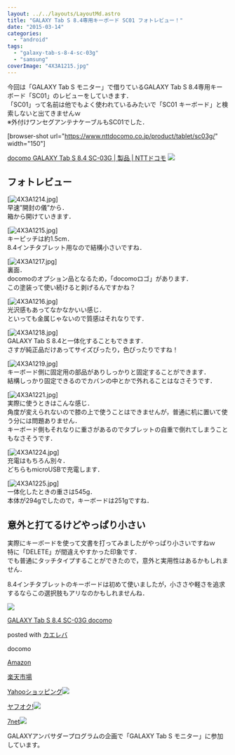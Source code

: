 ```yaml
---
layout: ../../layouts/LayoutMd.astro
title: "GALAXY Tab S 8.4専用キーボード SC01 フォトレビュー！"
date: "2015-03-14"
categories: 
  - "android"
tags: 
  - "galaxy-tab-s-8-4-sc-03g"
  - "samsung"
coverImage: "4X3A1215.jpg"
---
```


今回は「GALAXY Tab S モニター」で借りているGALAXY Tab S 8.4専用キーボード「SC01」のレビューをしていきます．  
「SC01」って名前は他でもよく使われているみたいで「SC01 キーボード」と検索しないと出てきませんｗ  
※外付けワンセグアンテナケーブルもSC01でした．

\[browser-shot url="https://www.nttdocomo.co.jp/product/tablet/sc03g/" width="150"\]

[docomo GALAXY Tab S 8.4 SC-03G | 製品 | NTTドコモ](https://www.nttdocomo.co.jp/product/tablet/sc03g/) [![](http://b.hatena.ne.jp/entry/image/https://www.nttdocomo.co.jp/product/tablet/sc03g/)](http://b.hatena.ne.jp/entry/https://www.nttdocomo.co.jp/product/tablet/sc03g/)

## フォトレビュー

[![4X3A1214.jpg](/wp/images/16577043360_a2ea835f57_b.jpg)]  
早速”開封の儀”から．  
箱から開けていきます．

[![4X3A1215.jpg](/wp/images/16763372272_2ab6b5ab93_b.jpg)]  
キーピッチは約1.5cm．  
8.4インチタブレット用なので結構小さいですね．

[![4X3A1217.jpg](/wp/images/16764436905_9da354d5b9_b.jpg)]  
裏面．  
docomoのオプション品となるため，「docomoロゴ」があります．  
この塗装って使い続けると剥げるんですかね？

[![4X3A1216.jpg](/wp/images/16763267781_a0d0b077cd_b.jpg)]  
光沢感もあってなかなかいい感じ．  
といっても金属じゃないので質感はそれなりです．

[![4X3A1218.jpg](/wp/images/16763273521_2c3791eb65_b.jpg)]  
GALAXY Tab S 8.4と一体化することもできます．  
さすが純正品だけあってサイズぴったり，色ぴったりですね！

[![4X3A1219.jpg](/wp/images/16763277601_5e3e2ff3f6_b.jpg)]  
キーボード側に固定用の部品がありしっかりと固定することができます．  
結構しっかり固定できるのでカバンの中とかで外れることはなさそうです．

[![4X3A1221.jpg](/wp/images/16144516003_b47e613f5c_b.jpg)]  
実際に使うときはこんな感じ．  
角度が変えられないので膝の上で使うことはできませんが，普通に机に置いて使う分には問題ありません．  
キーボード側もそれなりに重さがあるのでタブレットの自重で倒れてしまうこともなさそうです．

[![4X3A1224.jpg](/wp/images/16557186677_40dcd3a680_b.jpg)]  
充電はもちろん別々．  
どちらもmicroUSBで充電します．

[![4X3A1225.jpg](/wp/images/16738579426_3172c601ea_b.jpg)]  
一体化したときの重さは545g．  
本体が294gでしたので，キーボードは251gですね．

## 意外と打てるけどやっぱり小さい

実際にキーボードを使って文書を打ってみましたがやっぱり小さいですねｗ  
特に「DELETE」が間違えやすかった印象です．  
でも普通にタッチタイプすることができたので，意外と実用性はあるかもしれません．

8.4インチタブレットのキーボードは初めて使いましたが，小ささや軽さを追求するならこの選択肢もアリなのかもしれませんね．

[![](/wp/images/51B9w2NRBgL._SL160_.jpg)](https://www.amazon.co.jp/exec/obidos/ASIN/B00RFJHDJ0/mizuka123-22/ref=nosim/)

[GALAXY Tab S 8.4 SC-03G docomo](https://www.amazon.co.jp/exec/obidos/ASIN/B00RFJHDJ0/mizuka123-22/ref=nosim/)

posted with [カエレバ](http://kaereba.com)

docomo

[Amazon](http://www.amazon.co.jp/gp/search?keywords=GALAXY%20Tab%20S%208.4%20SC-03G%20docomo&__mk_ja_JP=%83J%83%5E%83J%83i&tag=mizuka123-22)

[楽天市場](http://hb.afl.rakuten.co.jp/hgc/032b53ee.4b34c5ee.0f4a541e.f440145e/?pc=http%3A%2F%2Fsearch.rakuten.co.jp%2Fsearch%2Fmall%2FGALAXY%2520Tab%2520S%25208.4%2520SC-03G%2520docomo%2F-%2Ff.1-p.1-s.1-sf.0-st.A-v.2%3Fx%3D0%26scid%3Daf_ich_link_urltxt%26m%3Dhttp%3A%2F%2Fm.rakuten.co.jp%2F)

[Yahooショッピング![](//ad.jp.ap.valuecommerce.com/servlet/gifbanner?sid=3066752&pid=881990642)](//ck.jp.ap.valuecommerce.com/servlet/referral?sid=3066752&pid=881990642&vc_url=http%3A%2F%2Fsearch.shopping.yahoo.co.jp%2Fsearch%3Fp%3DGALAXY%2520Tab%2520S%25208.4%2520SC-03G%2520docomo)

[ヤフオク!![](//ad.jp.ap.valuecommerce.com/servlet/gifbanner?sid=3066752&pid=881990645)](//ck.jp.ap.valuecommerce.com/servlet/referral?sid=3066752&pid=881990645&vc_url=http%3A%2F%2Fauctions.search.yahoo.co.jp%2Fsearch%3Fvo%3D%26ve%3D%26auccat%3D0%26aucminprice%3D%26aucmaxprice%3D%26aucmin_bidorbuy_price%3D%26aucmax_bidorbuy_price%3D%26loc_cd%3D0%26abatch%3D0%26istatus%3D0%26filtered%3D1%26ei%3DUTF-8%26tab_ex%3Dcommerce%26va%3DGALAXY%2520Tab%2520S%25208.4%2520SC-03G%2520docomo)

[7net](//ck.jp.ap.valuecommerce.com/servlet/referral?sid=3066752&pid=881990643&vc_url=http%3A%2F%2Fwww.7netshopping.jp%2Fall%2Fsearch_result%2F-%2Fbprice%2Foff%2Fsort%2F0%2Fkword_in%2FGALAXY%2520Tab%2520S%25208.4%2520SC-03G%2520docomo%2FallGoods%2Fon%2Fsubmit.x%2F30%2Fdisp_result%2F1%2Fsubmit.y%2F9%2Fprvlg%2Foff%2Fnobuy%2Fon%2FsetProduct%2Foff%2Foop%2Fon%2Fctgy%2Fall%2FfromKeywordSearch%2Ftrue)![](http://atq.ad.valuecommerce.com/servlet/atq/gifbanner?sid=3066752&pid=881990643)

GALAXYアンバサダープログラムの企画で「GALAXY Tab S モニター」に参加しています。
